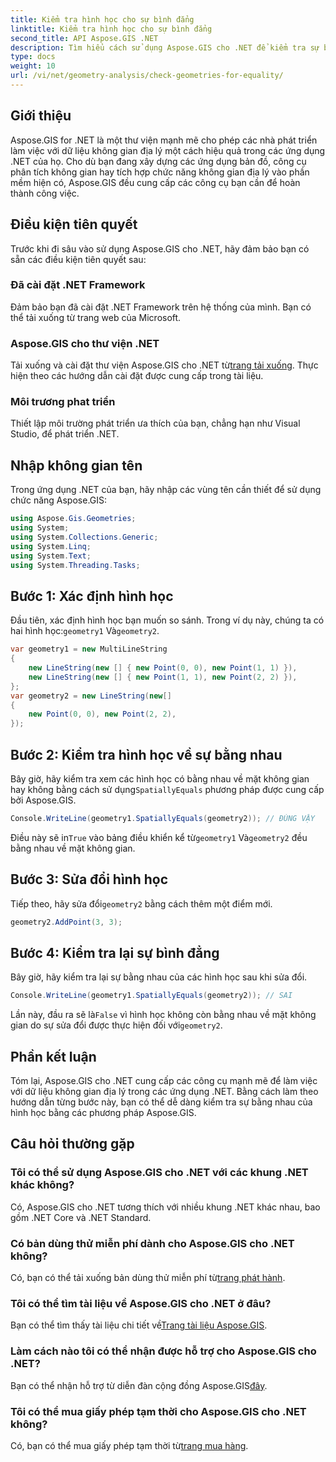 ```yaml
---
title: Kiểm tra hình học cho sự bình đẳng
linktitle: Kiểm tra hình học cho sự bình đẳng
second_title: API Aspose.GIS .NET
description: Tìm hiểu cách sử dụng Aspose.GIS cho .NET để kiểm tra sự bằng nhau về hình học trong các ứng dụng .NET của bạn với hướng dẫn toàn diện này.
type: docs
weight: 10
url: /vi/net/geometry-analysis/check-geometries-for-equality/
---
```

## Giới thiệu
Aspose.GIS for .NET là một thư viện mạnh mẽ cho phép các nhà phát triển làm việc với dữ liệu không gian địa lý một cách hiệu quả trong các ứng dụng .NET của họ. Cho dù bạn đang xây dựng các ứng dụng bản đồ, công cụ phân tích không gian hay tích hợp chức năng không gian địa lý vào phần mềm hiện có, Aspose.GIS đều cung cấp các công cụ bạn cần để hoàn thành công việc.
## Điều kiện tiên quyết
Trước khi đi sâu vào sử dụng Aspose.GIS cho .NET, hãy đảm bảo bạn có sẵn các điều kiện tiên quyết sau:
### Đã cài đặt .NET Framework
Đảm bảo bạn đã cài đặt .NET Framework trên hệ thống của mình. Bạn có thể tải xuống từ trang web của Microsoft.
### Aspose.GIS cho thư viện .NET
 Tải xuống và cài đặt thư viện Aspose.GIS cho .NET từ[trang tải xuống](https://releases.aspose.com/gis/net/). Thực hiện theo các hướng dẫn cài đặt được cung cấp trong tài liệu.
### Môi trương phat triển
Thiết lập môi trường phát triển ưa thích của bạn, chẳng hạn như Visual Studio, để phát triển .NET.

## Nhập không gian tên
Trong ứng dụng .NET của bạn, hãy nhập các vùng tên cần thiết để sử dụng chức năng Aspose.GIS:
```csharp
using Aspose.Gis.Geometries;
using System;
using System.Collections.Generic;
using System.Linq;
using System.Text;
using System.Threading.Tasks;
```

## Bước 1: Xác định hình học
Đầu tiên, xác định hình học bạn muốn so sánh. Trong ví dụ này, chúng ta có hai hình học:`geometry1` Và`geometry2`.
```csharp
var geometry1 = new MultiLineString
{
    new LineString(new [] { new Point(0, 0), new Point(1, 1) }),
    new LineString(new [] { new Point(1, 1), new Point(2, 2) }),
};
var geometry2 = new LineString(new[]
{
    new Point(0, 0), new Point(2, 2),
});
```
## Bước 2: Kiểm tra hình học về sự bằng nhau
 Bây giờ, hãy kiểm tra xem các hình học có bằng nhau về mặt không gian hay không bằng cách sử dụng`SpatiallyEquals` phương pháp được cung cấp bởi Aspose.GIS.
```csharp
Console.WriteLine(geometry1.SpatiallyEquals(geometry2)); // ĐÚNG VẬY
```
 Điều này sẽ in`True` vào bảng điều khiển kể từ`geometry1` Và`geometry2` đều bằng nhau về mặt không gian.
## Bước 3: Sửa đổi hình học
 Tiếp theo, hãy sửa đổi`geometry2` bằng cách thêm một điểm mới.
```csharp
geometry2.AddPoint(3, 3);
```
## Bước 4: Kiểm tra lại sự bình đẳng
Bây giờ, hãy kiểm tra lại sự bằng nhau của các hình học sau khi sửa đổi.
```csharp
Console.WriteLine(geometry1.SpatiallyEquals(geometry2)); // SAI
```
 Lần này, đầu ra sẽ là`False` vì hình học không còn bằng nhau về mặt không gian do sự sửa đổi được thực hiện đối với`geometry2`.

## Phần kết luận
Tóm lại, Aspose.GIS cho .NET cung cấp các công cụ mạnh mẽ để làm việc với dữ liệu không gian địa lý trong các ứng dụng .NET. Bằng cách làm theo hướng dẫn từng bước này, bạn có thể dễ dàng kiểm tra sự bằng nhau của hình học bằng các phương pháp Aspose.GIS.
## Câu hỏi thường gặp
### Tôi có thể sử dụng Aspose.GIS cho .NET với các khung .NET khác không?
Có, Aspose.GIS cho .NET tương thích với nhiều khung .NET khác nhau, bao gồm .NET Core và .NET Standard.
### Có bản dùng thử miễn phí dành cho Aspose.GIS cho .NET không?
 Có, bạn có thể tải xuống bản dùng thử miễn phí từ[trang phát hành](https://releases.aspose.com/).
### Tôi có thể tìm tài liệu về Aspose.GIS cho .NET ở đâu?
 Bạn có thể tìm thấy tài liệu chi tiết về[Trang tài liệu Aspose.GIS](https://reference.aspose.com/gis/net/).
### Làm cách nào tôi có thể nhận được hỗ trợ cho Aspose.GIS cho .NET?
 Bạn có thể nhận hỗ trợ từ diễn đàn cộng đồng Aspose.GIS[đây](https://forum.aspose.com/c/gis/33).
### Tôi có thể mua giấy phép tạm thời cho Aspose.GIS cho .NET không?
 Có, bạn có thể mua giấy phép tạm thời từ[trang mua hàng](https://purchase.aspose.com/temporary-license/).